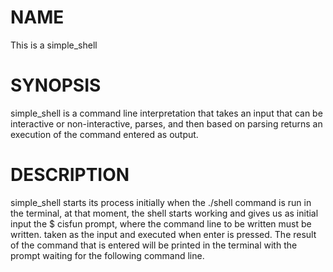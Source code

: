 # NAME
This is a simple_shell

# SYNOPSIS
simple_shell is a command line interpretation that takes an input that can be interactive or non-interactive, parses, and then based on parsing returns an execution of the command entered as output.

# DESCRIPTION
simple_shell starts its process initially when the ./shell command is run in the terminal, at that moment, the shell starts working and gives us as initial input the $ cisfun prompt, where the command line to be written must be written. taken as the input and executed when enter is pressed. The result of the command that is entered will be printed in the terminal with the prompt waiting for the following command line.
